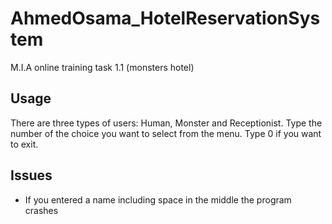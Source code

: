 # AhmedOsama_HotelReservationSystem
M.I.A online training task 1.1 (monsters hotel)

## Usage
There are three types of users: Human, Monster and Receptionist.
Type the number of the choice you want to select from the menu. Type 0 if you want to exit.

## Issues
- If you entered a name including space in the middle the program crashes
